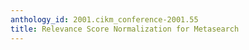 ```yaml
---
anthology_id: 2001.cikm_conference-2001.55
title: Relevance Score Normalization for Metasearch
---
```


